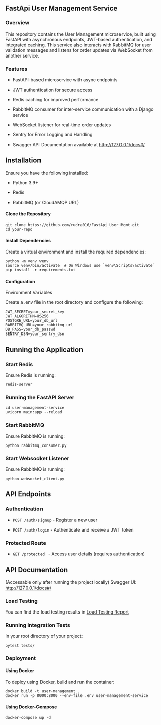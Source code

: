 ## FastApi User Management Service
### Overview

This repository contains the User Management microservice, built using FastAPI with asynchronous endpoints, JWT-based authentication, and integrated caching. This service also interacts with RabbitMQ for user validation messages and listens for order updates via WebSocket from another service.

### Features

- FastAPI-based microservice with async endpoints

- JWT authentication for secure access

- Redis caching for improved performance

- RabbitMQ consumer for inter-service communication with a Django service

- WebSocket listener for real-time order updates

- Sentry for Error Logging and Handling

- Swagger API Documentation available at http://127.0.0.1/docs#/

## Installation

Ensure you have the following installed:

 - Python 3.9+

 - Redis

 - RabbitMQ (or CloudAMQP URL)

#### Clone the Repository
``` 
git clone https://github.com/rudra016/FastApi_User_Mgmt.git
cd your-repo
```
#### Install Dependencies

Create a virtual environment and install the required dependencies:

```
python -m venv venv
source venv/bin/activate  # On Windows use `venv\Scripts\activate`
pip install -r requirements.txt
```
#### Configuration

Environment Variables

Create a .env file in the root directory and configure the following:

```
JWT_SECRET=your_secret_key
JWT_ALGORITHM=HS256
POSTGRE_URL=your_db_url
RABBITMQ_URL=your_rabbitmq_url
DB_PASS=your_db_passwd
SENTRY_DSN=your_sentry_dsn
```

## Running the Application

### Start Redis

Ensure Redis is running:
```
redis-server
```

### Running the FastAPI Server

```
cd user-management-service
uvicorn main:app --reload
```

### Start RabbitMQ

Ensure RabbitMQ is running:
```
python rabbitmq_consumer.py
```

### Start Websocket Listener

Ensure RabbitMQ is running:
```
python websocket_client.py
```

## API Endpoints

### Authentication
 - ```POST /auth/signup``` - Register a new user

 - ```POST /auth/login``` - Authenticate and receive a JWT token

### Protected Route

 - ```GET /protected ``` - Access user details (requires authentication)

## API Documentation
(Accessable only after running the project locally)
Swagger UI: http://127.0.0.1/docs#/

### Load Testing

You can find the load testing results in [Load Testing Report](https://locustreport2.tiiny.site/)

### Running Integration Tests

In your root directory of your project:
```
pytest tests/
```

### Deployment

#### Using Docker

To deploy using Docker, build and run the container:
```
docker build -t user-management .
docker run -p 8000:8000 --env-file .env user-management-service
```
#### Using Docker-Compose
```
docker-compose up -d
```

